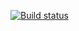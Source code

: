 [![Build status](https://ci.appveyor.com/api/projects/status/r3bgxqekbh989kp0?svg=true)](https://ci.appveyor.com/project/Rigazavr/mobilebank)
